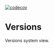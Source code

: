 [![codecov](https://codecov.io/gh/voedger/voedger/branch/main/graph/badge.svg?token=1O1pA6zdYs)](https://codecov.io/gh/voedger/voedger/istructsmem/internal/vers)

# Versions

Versions system view.